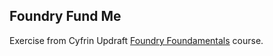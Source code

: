 ## Foundry Fund Me

Exercise from Cyfrin Updraft [Foundry Foundamentals](https://updraft.cyfrin.io/courses/foundry) course. 